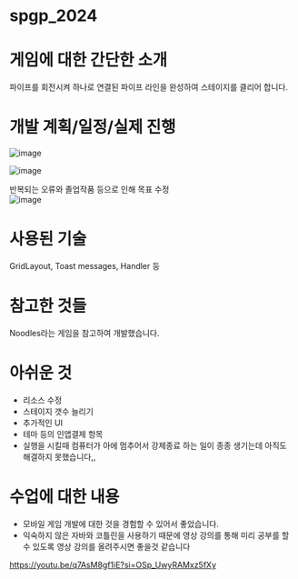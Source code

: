 # spgp_2024

# 게임에 대한 간단한 소개<br/>
파이프를 회전시켜 하나로 연결된 파이프 라인을 완성하여 스테이지를 클리어 합니다.<br/>

# 개발 계획/일정/실제 진행
![image](https://github.com/ffasdd/spgp_2024/assets/96010665/13c24ded-76ea-4fa0-8e8f-18b4fcf84d7e)

![image](https://github.com/ffasdd/spgp_2024/assets/96010665/3a0ed752-176d-424f-95aa-fb4b642d8faa)

반복되는 오류와 졸업작품 등으로 인해 목표 수정<br/>
![image](https://github.com/ffasdd/spgp_2024/assets/96010665/bc8bbf2e-c64d-43d9-b003-803c255f3267)


# 사용된 기술<br/>
GridLayout, Toast messages, Handler 등 <br/>

# 참고한 것들<br/>
Noodles라는 게임을 참고하여 개발했습니다.<br/>

# 아쉬운 것<br/>
- 리소스 수정
- 스테이지 갯수 늘리기
- 추가적인 UI
- 테마 등의 인앱결제 항목
- 실행을 시킬때 컴퓨터가 아에 멈추어서 강제종료 하는 일이 종종 생기는데 아직도 해결하지 못했습니다,,

# 수업에 대한 내용<br/>
- 모바일 게임 개발에 대한 것을 경험할 수 있어서 좋았습니다.
- 익숙하지 않은 자바와 코틀린을 사용하기 때문에 영상 강의를 통해 미리 공부를 할 수 있도록 영상 강의를 올려주시면 좋을것 같습니다


https://youtu.be/q7AsM8gf1iE?si=OSp_UwyRAMxz5fXy 
